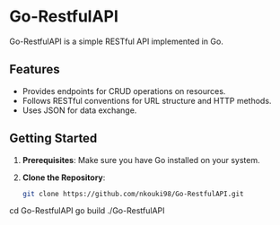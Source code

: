 # Go-RestfulAPI

Go-RestfulAPI is a simple RESTful API implemented in Go.

## Features

- Provides endpoints for CRUD operations on resources.
- Follows RESTful conventions for URL structure and HTTP methods.
- Uses JSON for data exchange.

## Getting Started

1. **Prerequisites**: Make sure you have Go installed on your system.

2. **Clone the Repository**:
   ```bash
   git clone https://github.com/nkouki98/Go-RestfulAPI.git


cd Go-RestfulAPI
go build
./Go-RestfulAPI
